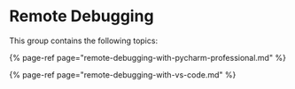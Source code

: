 # Remote Debugging

This group contains the following topics:

{% page-ref page="remote-debugging-with-pycharm-professional.md" %}

{% page-ref page="remote-debugging-with-vs-code.md" %}




